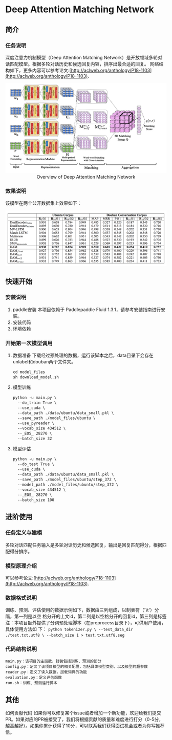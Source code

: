 # __Deep Attention Matching Network__
## 简介
### 任务说明
深度注意力机制模型（Deep Attention Matching Network）是开放领域多轮对话匹配模型。根据多轮对话历史和候选回复内容，排序出最合适的回复。
网络结构如下，更多内容可以参考论文:[http://aclweb.org/anthology/P18-1103](http://aclweb.org/anthology/P18-1103).

<p align="center">
<img src="images/Figure1.png"/> <br />
Overview of Deep Attention Matching Network
</p>

### 效果说明
该模型在两个公开数据集上效果如下：

<p align="center">
<img src="images/Figure2.png"/> <br />
</p>

## 快速开始
### 安装说明
1. paddle安装
    本项目依赖于 Paddlepaddle Fluid 1.3.1，请参考安装指南进行安装。
2. 安装代码
3. 环境依赖
### 开始第一次模型调用
1. 数据准备
	下载经过预处理的数据，运行该脚本之后，data目录下会存在unlabel和douban两个文件夹。
	```
  	cd model_files
  	sh download_model.sh
  	```
2. 模型训练
	```
	python -u main.py \
	  --do_train True \
	  --use_cuda \
	  --data_path ./data/ubuntu/data_small.pkl \
	  --save_path ./model_files/ubuntu \
	  --use_pyreader \
	  --vocab_size 434512 \
	  --_EOS_ 28270 \
	  --batch_size 32
	```
3. 模型评估
	```
	python -u main.py \
	  --do_test True \
	  --use_cuda \
	  --data_path ./data/ubuntu/data_small.pkl \
	  --save_path ./model_files/ubuntu/step_372 \
	  --model_path ./model_files/ubuntu/step_372 \
	  --vocab_size 434512 \
	  --_EOS_ 28270 \
	  --batch_size 100
	```
## 进阶使用
### 任务定义与建模
多轮对话匹配任务输入是多轮对话历史和候选回复，输出是回复匹配得分，根据匹配得分排序。
### 模型原理介绍
可以参考论文:[http://aclweb.org/anthology/P18-1103](http://aclweb.org/anthology/P18-1103).
### 数据格式说明
训练、预测、评估使用的数据示例如下，数据由三列组成，以制表符（'\t'）分隔，第一列是以空
格分开的上文id，第二列是以空格分开的回复id，第三列是标签
注：本项目额外提供了分词预处理脚本（在preprocess目录下），可供用户使用，具体使用方法如
下：
	```
	python tokenizer.py \
	  --test_data_dir ./test.txt.utf8 \
	  --batch_size 1 > test.txt.utf8.seg
	```
### 代码结构说明
	main.py：该项目的主函数，封装包括训练、预测的部分
	config.py：定义了该项目模型的相关配置，包括具体模型类别、以及模型的超参数
	reader.py：定义了读入数据，加载词典的功能
	evaluation.py：定义评估函数
	run.sh：训练、预测运行脚本

## 其他
如何贡献代码
如果你可以修复某个issue或者增加一个新功能，欢迎给我们提交PR。如果对应的PR被接受了，我们将根据贡献的质量和难度进行打分（0-5分，越高越好）。如果你累计获得了10分，可以联系我们获得面试机会或者为你写推荐信。

